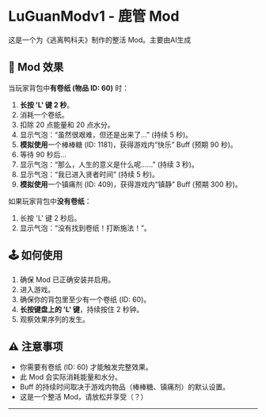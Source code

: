 # LuGuanModv1 - 鹿管 Mod

这是一个为《逃离鸭科夫》制作的整活 Mod。主要由AI生成

## 📜 Mod 效果

当玩家背包中**有卷纸 (物品 ID: 60)** 时：

1.  **长按 'L' 键 2 秒**。
2.  消耗一个卷纸。
3.  扣除 20 点能量和 20 点水分。
4.  显示气泡：“虽然很艰难，但还是出来了...” (持续 5 秒)。
5.  **模拟使用**一个棒棒糖 (ID: 1181)，获得游戏内“快乐” Buff (预期 90 秒)。
6.  等待 90 秒后...
7.  显示气泡：“那么，人生的意义是什么呢......” (持续 3 秒)。
8.  显示气泡：“我已进入贤者时间” (持续 5 秒)。
9.  **模拟使用**一个镇痛剂 (ID: 409)，获得游戏内“镇静” Buff (预期 300 秒)。

如果玩家背包中**没有卷纸**：

1.  长按 'L' 键 2 秒后。
2.  显示气泡：“没有找到卷纸！打断施法！”。

## 🕹️ 如何使用

1.  确保 Mod 已正确安装并启用。
2.  进入游戏。
3.  确保你的背包里至少有一个卷纸 (ID: 60)。
4.  **长按键盘上的 'L' 键**，持续按住 2 秒钟。
5.  观察效果序列的发生。

## ⚠️ 注意事项

* 你需要有卷纸 (ID: 60) 才能触发完整效果。
* 此 Mod 会实际消耗能量和水分。
* Buff 的持续时间取决于游戏内物品（棒棒糖、镇痛剂）的默认设置。
* 这是一个整活 Mod，请放松并享受（？）

---


